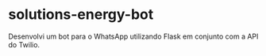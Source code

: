 # solutions-energy-bot
Desenvolvi um bot para o WhatsApp utilizando Flask em conjunto com a API do Twilio. 
